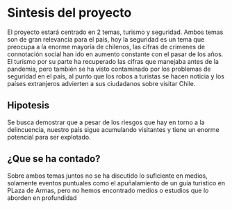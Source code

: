 # Sintesis del proyecto
El proyecto estará centrado en 2 temas, turismo y seguridad. Ambos temas son de gran relevancia para el país, hoy la seguridad es un tema que preocupa a la enorme mayoría de chilenos, las cifras de crimenes de connotación social han ido en aumento constante con el pasar de los años. El turismo por su parte ha recuperado las cifras que manejaba antes de la pandemia, pero también se ha visto contaminado por los problemas de seguridad en el país, al punto que los robos a turistas se hacen noticia y los países extranjeros advierten a sus ciudadanos sobre visitar Chile.

## Hipotesis
Se busca demostrar que a pesar de los riesgos que hay en torno a la delincuencia, nuestro país sigue acumulando visitantes y tiene un enorme potencial para ser explotado.

## ¿Que se ha contado?
Sobre ambos temas juntos no se ha discutido lo suficiente en medios, solamente eventos puntuales como el apuñalamiento de un guía turistico en PLaza de Armas, pero no hemos encontrado medios o estudios que lo aborden en profundidad

